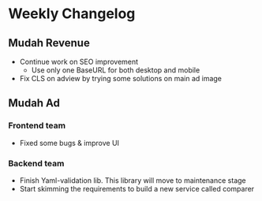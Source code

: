 # Weekly Changelog
## Mudah Revenue
- Continue work on SEO improvement
    - Use only one BaseURL for both desktop and mobile
- Fix CLS on adview by trying some solutions on main ad image

## Mudah Ad
### Frontend team
- Fixed some bugs & improve UI

### Backend team
- Finish Yaml-validation lib. This library will move to maintenance stage
- Start skimming the requirements to build a new service called comparer